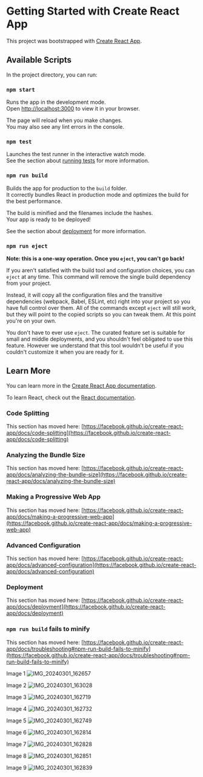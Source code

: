 # Getting Started with Create React App

This project was bootstrapped with [Create React App](https://github.com/facebook/create-react-app).

## Available Scripts

In the project directory, you can run:

### `npm start`

Runs the app in the development mode.\
Open [http://localhost:3000](http://localhost:3000) to view it in your browser.

The page will reload when you make changes.\
You may also see any lint errors in the console.

### `npm test`

Launches the test runner in the interactive watch mode.\
See the section about [running tests](https://facebook.github.io/create-react-app/docs/running-tests) for more information.

### `npm run build`

Builds the app for production to the `build` folder.\
It correctly bundles React in production mode and optimizes the build for the best performance.

The build is minified and the filenames include the hashes.\
Your app is ready to be deployed!

See the section about [deployment](https://facebook.github.io/create-react-app/docs/deployment) for more information.

### `npm run eject`

**Note: this is a one-way operation. Once you `eject`, you can't go back!**

If you aren't satisfied with the build tool and configuration choices, you can `eject` at any time. This command will remove the single build dependency from your project.

Instead, it will copy all the configuration files and the transitive dependencies (webpack, Babel, ESLint, etc) right into your project so you have full control over them. All of the commands except `eject` will still work, but they will point to the copied scripts so you can tweak them. At this point you're on your own.

You don't have to ever use `eject`. The curated feature set is suitable for small and middle deployments, and you shouldn't feel obligated to use this feature. However we understand that this tool wouldn't be useful if you couldn't customize it when you are ready for it.

## Learn More

You can learn more in the [Create React App documentation](https://facebook.github.io/create-react-app/docs/getting-started).

To learn React, check out the [React documentation](https://reactjs.org/).

### Code Splitting

This section has moved here: [https://facebook.github.io/create-react-app/docs/code-splitting](https://facebook.github.io/create-react-app/docs/code-splitting)

### Analyzing the Bundle Size

This section has moved here: [https://facebook.github.io/create-react-app/docs/analyzing-the-bundle-size](https://facebook.github.io/create-react-app/docs/analyzing-the-bundle-size)

### Making a Progressive Web App

This section has moved here: [https://facebook.github.io/create-react-app/docs/making-a-progressive-web-app](https://facebook.github.io/create-react-app/docs/making-a-progressive-web-app)

### Advanced Configuration

This section has moved here: [https://facebook.github.io/create-react-app/docs/advanced-configuration](https://facebook.github.io/create-react-app/docs/advanced-configuration)

### Deployment

This section has moved here: [https://facebook.github.io/create-react-app/docs/deployment](https://facebook.github.io/create-react-app/docs/deployment)

### `npm run build` fails to minify

This section has moved here: [https://facebook.github.io/create-react-app/docs/troubleshooting#npm-run-build-fails-to-minify](https://facebook.github.io/create-react-app/docs/troubleshooting#npm-run-build-fails-to-minify)

Image 1
![IMG_20240301_162657](https://github.com/CYogiswara/react_menu_yogi/assets/112369336/b4bf9622-3db4-4c92-b4f8-4dfecbf7ca00)

Image 2
![IMG_20240301_163028](https://github.com/CYogiswara/react_menu_yogi/assets/112369336/c0807e3d-5888-4a77-8c55-34a56c9bf1ce)

Image 3
![IMG_20240301_162719](https://github.com/CYogiswara/react_menu_yogi/assets/112369336/ba8a6ea5-6ad5-4d5c-bf51-78144161ecfc)

Image 4
![IMG_20240301_162732](https://github.com/CYogiswara/react_menu_yogi/assets/112369336/a4dba352-1c54-40c0-8037-0cc9290f1526)

Image 5
![IMG_20240301_162749](https://github.com/CYogiswara/react_menu_yogi/assets/112369336/45ca8c96-5600-4bc0-a0e7-96b8e8a35ce0)

Image 6
![IMG_20240301_162814](https://github.com/CYogiswara/react_menu_yogi/assets/112369336/b21638db-4358-4e10-bc7b-1be2f9f4d22d)

Image 7
![IMG_20240301_162828](https://github.com/CYogiswara/react_menu_yogi/assets/112369336/df22aa1a-13c6-46af-b7d9-ce16ffb4c71e)

Image 8
![IMG_20240301_162851](https://github.com/CYogiswara/react_menu_yogi/assets/112369336/830e8571-d132-44c3-aa17-8385be4553ad)

Image 9 
![IMG_20240301_162839](https://github.com/CYogiswara/react_menu_yogi/assets/112369336/50c8dea9-c3a4-4552-ae1a-2d2ab60b58a5)
